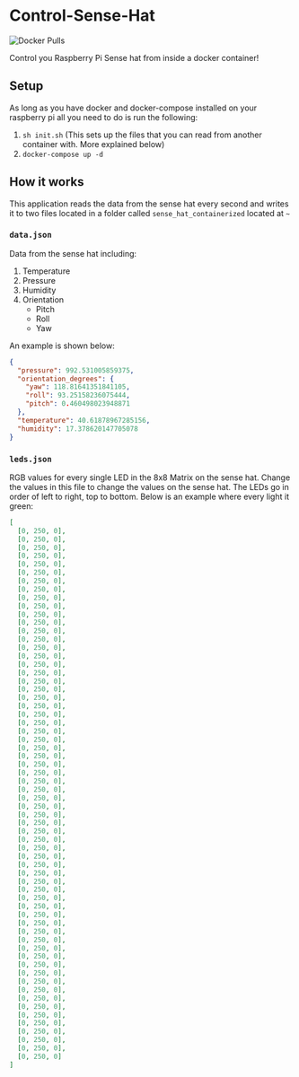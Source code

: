# Control-Sense-Hat

![Docker Pulls](https://img.shields.io/docker/pulls/mattgleich/control-sense-hat)

Control you Raspberry Pi Sense hat from inside a docker container!

## Setup

As long as you have docker and docker-compose installed on your raspberry pi all you need to do is run the following:

1. `sh init.sh` (This sets up the files that you can read from another container with. More explained below)
2. `docker-compose up -d`

## How it works

This application reads the data from the sense hat every second and writes it to two files located in a folder called `sense_hat_containerized` located at `~`

### `data.json`

Data from the sense hat including:

1. Temperature
2. Pressure
3. Humidity
4. Orientation
    * Pitch
    * Roll
    * Yaw

An example is shown below:

```json
{
  "pressure": 992.531005859375,
  "orientation_degrees": {
    "yaw": 118.81641351841105,
    "roll": 93.25158236075444,
    "pitch": 0.460498023948871
  },
  "temperature": 40.61878967285156,
  "humidity": 17.378620147705078
}
```

### `leds.json`

RGB values for every single LED in the 8x8 Matrix on the sense hat. Change the values in this file to change the values on the sense hat. The LEDs go in order of left to right, top to bottom. Below is an example where every light it green:

```json
[
  [0, 250, 0],
  [0, 250, 0],
  [0, 250, 0],
  [0, 250, 0],
  [0, 250, 0],
  [0, 250, 0],
  [0, 250, 0],
  [0, 250, 0],
  [0, 250, 0],
  [0, 250, 0],
  [0, 250, 0],
  [0, 250, 0],
  [0, 250, 0],
  [0, 250, 0],
  [0, 250, 0],
  [0, 250, 0],
  [0, 250, 0],
  [0, 250, 0],
  [0, 250, 0],
  [0, 250, 0],
  [0, 250, 0],
  [0, 250, 0],
  [0, 250, 0],
  [0, 250, 0],
  [0, 250, 0],
  [0, 250, 0],
  [0, 250, 0],
  [0, 250, 0],
  [0, 250, 0],
  [0, 250, 0],
  [0, 250, 0],
  [0, 250, 0],
  [0, 250, 0],
  [0, 250, 0],
  [0, 250, 0],
  [0, 250, 0],
  [0, 250, 0],
  [0, 250, 0],
  [0, 250, 0],
  [0, 250, 0],
  [0, 250, 0],
  [0, 250, 0],
  [0, 250, 0],
  [0, 250, 0],
  [0, 250, 0],
  [0, 250, 0],
  [0, 250, 0],
  [0, 250, 0],
  [0, 250, 0],
  [0, 250, 0],
  [0, 250, 0],
  [0, 250, 0],
  [0, 250, 0],
  [0, 250, 0],
  [0, 250, 0],
  [0, 250, 0],
  [0, 250, 0],
  [0, 250, 0],
  [0, 250, 0],
  [0, 250, 0],
  [0, 250, 0],
  [0, 250, 0],
  [0, 250, 0],
  [0, 250, 0]
]
```
